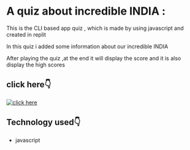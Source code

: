 
# A quiz about incredible INDIA :

This is the CLI based app quiz , which is made by using javascript and created in replit

In this quiz i added some information about our incredible INDIA
 
After playing the quiz ,at the end it will display the score and it is also display the high scores


## click here👇
[![click here](https://img.shields.io/badge/click-here?style=for-the-badge&logo=ko-fi&logoColor=white)](https://replit.com/@PrajwalTR/MARK2-prajwal-tr?v=1)


## Technology used👇
* javascript

